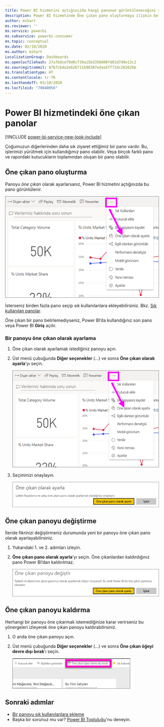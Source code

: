 ```yaml
---
title: Power BI hizmetini açtığınızda hangi panonun görüntüleneceğini seçme
description: Power BI hizmetinde Öne çıkan pano oluşturmaya ilişkin belge
author: mihart
ms.reviewer: ''
ms.service: powerbi
ms.subservice: powerbi-consumer
ms.topic: conceptual
ms.date: 02/19/2020
ms.author: mihart
LocalizationGroup: Dashboards
ms.openlocfilehash: 27a7bdce79d0cf39a15b3350d06fd01d7d9e13c2
ms.sourcegitcommit: 87b7cb4a2e626711b98387edaa5ff72dc26262bb
ms.translationtype: HT
ms.contentlocale: tr-TR
ms.lasthandoff: 03/10/2020
ms.locfileid: "79040056"
---
```

# <a name="featured-dashboards-in-the-power-bi-service"></a>Power BI hizmetindeki öne çıkan panolar

[!INCLUDE [power-bi-service-new-look-include](../includes/power-bi-service-new-look-include.md)]

Çoğumuzun diğerlerinden daha sık ziyaret ettiğimiz bir pano vardır. Bu, işlerimizi yürütmek için kullandığımız pano olabilir. Veya birçok farklı pano ve rapordaki kutucukların toplamından oluşan bir pano olabilir.

## <a name="create-a-featured-dashboard"></a>Öne çıkan pano oluşturma
Panoyu *öne çıkan* olarak ayarlarsanız, Power BI hizmetini açtığınızda bu pano görüntülenir. 

![Öne çıkan olarak ayarla simgesi](./media/end-user-featured/power-bi-dropdown.png)

İsterseniz birden fazla pano seçip sık kullanılanlara ekleyebilirsiniz. Bkz. [Sık kullanılan panolar](end-user-favorite.md).

Öne çıkan bir pano belirlemediyseniz, Power BI’da kullandığınız son pano veya Power BI **Giriş** açılır. 

### <a name="set-a-dashboard-as-featured"></a>Bir panoyu öne çıkan olarak ayarlama


1. Öne çıkan olarak ayarlamak istediğiniz panoyu açın. 
2. Üst menü çubuğunda **Diğer seçenekler** (...) ve sonra **Öne çıkan olarak ayarla**’yı seçin. 
   
    ![Öne çıkan olarak ayarla simgesi](./media/end-user-featured/power-bi-dropdown.png)
3. Seçiminizi onaylayın.
   
    ![Öne çıkan pano ayarlama](./media/end-user-featured/power-bi-featured-confirm.png)

## <a name="change-the-featured-dashboard"></a>Öne çıkan panoyu değiştirme
İleride fikrinizi değiştirmeniz durumunda yeni bir panoyu öne çıkan pano olarak ayarlayabilirsiniz.

1. Yukarıdaki 1. ve 2. adımları izleyin.
   
2. **Öne çıkan pano olarak ayarla**’yı seçin. Öne çıkanlardan kaldırdığınız pano Power BI’dan kaldırılmaz. 
   
    ![Başarılı iletisi](./media/end-user-featured/power-bi-unfeature-new.png)

## <a name="remove-the-featured-dashboard"></a>Öne çıkan panoyu kaldırma
Herhangi bir panoyu öne çıkarmak istemediğinize karar verirseniz bu yönergeleri izleyerek öne çıkan panoyu kaldırabilirsiniz.

1. O anda öne çıkan panoyu açın.
2. Üst menü çubuğunda **Diğer seçenekler** (...) ve sonra **Öne çıkan öğeyi devre dışı bırak**’ı seçin.

    ![Öne çıkan panoyu devre dışı bırak seçeneği belirlendi](./media/end-user-featured/power-bi-unfeature.png)
   
## <a name="next-steps"></a>Sonraki adımlar
- [Bir panoyu sık kullanılanlara ekleme](end-user-favorite.md)    
- Başka bir sorunuz mu var? [Power BI Topluluğu](https://community.powerbi.com/)'nu deneyin.

